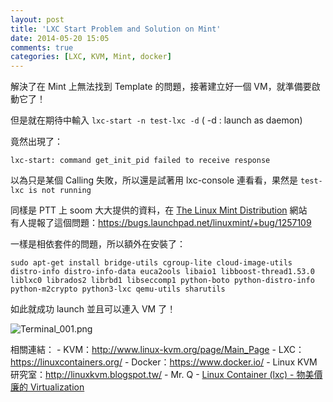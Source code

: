 ```yaml
---
layout: post
title: 'LXC Start Problem and Solution on Mint'
date: 2014-05-20 15:05
comments: true
categories: [LXC, KVM, Mint, docker]
---
```

解決了在 Mint 上無法找到 Template 的問題，接著建立好一個 VM，就準備要啟動它了！

但是就在期待中輸入  ```lxc-start -n test-lxc -d```		( -d : launch as daemon)
<!--more-->
竟然出現了：
```
lxc-start: command get_init_pid failed to receive response
```

以為只是某個 Calling 失敗，所以還是試著用 lxc-console 連看看，果然是   ```test-lxc is not running```

同樣是 PTT 上 soom 大大提供的資料，在 [The Linux Mint  Distribution](https://launchpad.net/linuxmint) 網站  
有人提報了這個問題：https://bugs.launchpad.net/linuxmint/+bug/1257109

一樣是相依套件的問題，所以額外在安裝了：
```
sudo apt-get install bridge-utils cgroup-lite cloud-image-utils distro-info distro-info-data euca2ools libaio1 libboost-thread1.53.0 liblxc0 librados2 librbd1 libseccomp1 python-boto python-distro-info python-m2crypto python3-lxc qemu-utils sharutils
```

如此就成功 launch 並且可以連入 VM 了！

![Terminal_001.png](http://user-image.logdown.io/user/3330/blog/3407/post/200540/mEbfT0d7S6ijzllI70xa_Terminal_001.png)

相關連結：
    - KVM：http://www.linux-kvm.org/page/Main_Page
    - LXC：https://linuxcontainers.org/
    - Docker：https://www.docker.io/
    - Linux KVM 研究室：http://linuxkvm.blogspot.tw/
	  - Mr. Q - [Linux Container (lxc) - 物美價廉的 Virtualization](http://littleqnote.blogspot.tw/2012/11/linux-container-lxc-virtualization.html)
